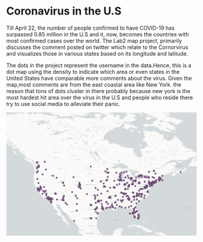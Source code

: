 # Coronavirus in the U.S
Till April 22, the number of people confirmed to have COVID-19 has surpassed 0.85 million in the U.S and it, now, becomes the countries with most confirmed cases over the world. The Lab2 map project, primarily discusses the comment posted on twitter which relate to the Cornorvirus and visualizes those in various states based on its longitude and latitude.

The dots in the project represent the username in the data.Hence, this is a dot map using the density to indicate which area or even states in the United States have comparable more comments about the virus. Given the map,most comments are from the east coastal area like New York. the reason that tons of dots cluster in there probably because new york is the most hardest hit area over the virus in the U.S and people who reside there try to use social media to alleviate their panic.

![](img/COVID-19.png)

